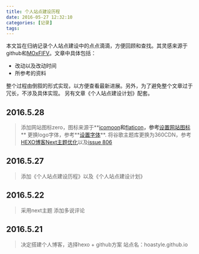 ```yaml
---
title: 个人站点建设历程
date: 2016-05-27 12:32:10
categories: [记录]
tags:
---
```


本文旨在归纳记录个人站点建设中的点点滴滴，方便回顾和查找。其灵感来源于github和[MOxFIFV](http://moxfive.xyz/2015/08/20/blog-building/)。文章中具体包括：
* 改动以及改动时间
* 所参考的资料

整个过程由倒叙的形式实现，以方便查看最新进展。另外，为了避免整个文章过于冗长，不涉及具体实现。
另有文章《个人站点建设计划》配套。


## 2016.5.28
> 添加网站图标zero，图标来源于**[icomoon](https://icomoon.io/)**和**[flaticon](http://www.flaticon.com/)**，参考**[设置网站图标](http://theme-next.iissnan.com/faqs.html)**
> 更换logo字体，参考**[设置字体](http://theme-next.iissnan.com/theme-settings.html)**.
> 将谷歌主题库更换为360CDN，参考[HEXO博客Next主题优化](http://gondole.me/2016/01/22/Hexo%E5%8D%9A%E5%AE%A2Next%E4%B8%BB%E9%A2%98%E4%BC%98%E5%8C%96/)以及[issue 806](https://github.com/iissnan/hexo-theme-next/issues/806)

<!--more-->

## 2016.5.27
> 添加《个人站点建设历程》以及《个人站点建设计划》

## 2016.5.22
> 采用next主题
> 添加多说评论

## 2016.5.21
> 决定搭建个人博客，选择hexo + github方案
> 站点名：hoastyle.github.io
